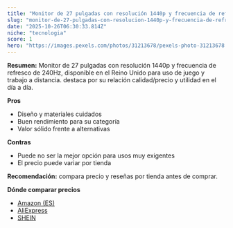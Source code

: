 ```yaml
---
title: "Monitor de 27 pulgadas con resolución 1440p y frecuencia de refresco de 240Hz, disponible en el Reino Unido para uso de juego y trabajo a distancia."
slug: "monitor-de-27-pulgadas-con-resolucion-1440p-y-frecuencia-de-refresco-de-240hz-di"
date: "2025-10-26T06:30:33.814Z"
niche: "tecnologia"
score: 1
hero: "https://images.pexels.com/photos/31213678/pexels-photo-31213678.jpeg?auto=compress&cs=tinysrgb&fit=crop&h=627&w=1200&auto=compress&cs=tinysrgb&w=1200&h=675&fit=crop"
---
```


**Resumen:** Monitor de 27 pulgadas con resolución 1440p y frecuencia de refresco de 240Hz, disponible en el Reino Unido para uso de juego y trabajo a distancia. destaca por su relación calidad/precio y utilidad en el día a día.

**Pros**
- Diseño y materiales cuidados
- Buen rendimiento para su categoría
- Valor sólido frente a alternativas

**Contras**
- Puede no ser la mejor opción para usos muy exigentes
- El precio puede variar por tienda

**Recomendación:** compara precio y reseñas por tienda antes de comprar.

**Dónde comparar precios**
- [Amazon (ES)](https://www.amazon.es/s?k=Monitor%20de%2027%20pulgadas%20con%20resoluci%C3%B3n%201440p%20y%20frecuencia%20de%20refresco%20de%20240Hz%2C%20disponible%20en%20el%20Reino%20Unido%20para%20uso%20de%20juego%20y%20trabajo%20a%20distancia.&tag=teknovashop25-21)
- [AliExpress](https://www.aliexpress.com/wholesale?SearchText=Monitor%20de%2027%20pulgadas%20con%20resoluci%C3%B3n%201440p%20y%20frecuencia%20de%20refresco%20de%20240Hz%2C%20disponible%20en%20el%20Reino%20Unido%20para%20uso%20de%20juego%20y%20trabajo%20a%20distancia.)
- [SHEIN](https://www.shein.com/pdsearch/Monitor%20de%2027%20pulgadas%20con%20resoluci%C3%B3n%201440p%20y%20frecuencia%20de%20refresco%20de%20240Hz%2C%20disponible%20en%20el%20Reino%20Unido%20para%20uso%20de%20juego%20y%20trabajo%20a%20distancia.)